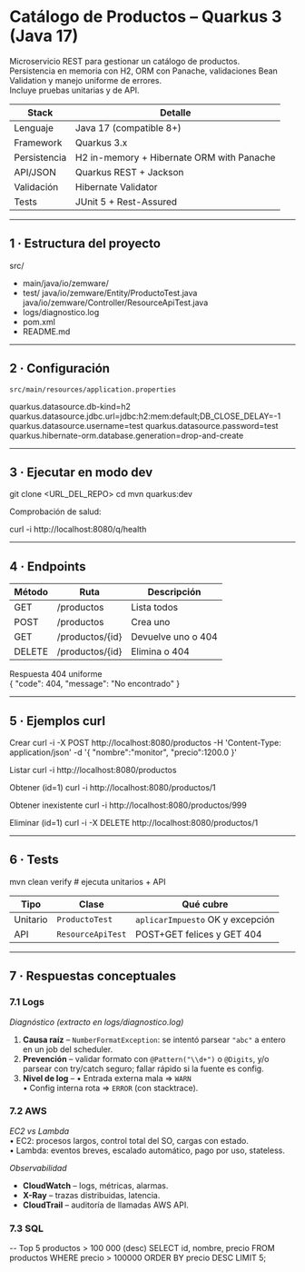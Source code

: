 # Catálogo de Productos – Quarkus 3 (Java 17)

Microservicio REST para gestionar un catálogo de productos.  
Persistencia en memoria con H2, ORM con Panache, validaciones Bean Validation y manejo uniforme de errores.  
Incluye pruebas unitarias y de API.

| Stack | Detalle |
| ----- | ------- |
| Lenguaje | Java 17 (compatible 8+) |
| Framework | Quarkus 3.x |
| Persistencia | H2 in-memory + Hibernate ORM with Panache |
| API/JSON | Quarkus REST + Jackson |
| Validación | Hibernate Validator |
| Tests | JUnit 5 + Rest-Assured |

---

## 1 · Estructura del proyecto

src/
 -  main/java/io/zemware/
 -  test/
      java/io/zemware/Entity/ProductoTest.java
      java/io/zemware/Controller/ResourceApiTest.java
 - logs/diagnostico.log
 - pom.xml
 - README.md


---

## 2 · Configuración

`src/main/resources/application.properties`  

quarkus.datasource.db-kind=h2
quarkus.datasource.jdbc.url=jdbc:h2:mem:default;DB_CLOSE_DELAY=-1
quarkus.datasource.username=test
quarkus.datasource.password=test
quarkus.hibernate-orm.database.generation=drop-and-create

---

## 3 · Ejecutar en modo dev

git clone <URL_DEL_REPO>
cd <PROYECTO>
mvn quarkus:dev

Comprobación de salud:

curl -i http://localhost:8080/q/health

---

## 4 · Endpoints

| Método | Ruta | Descripción |
| ------ | ---- | ----------- |
| GET    | /productos | Lista todos |
| POST   | /productos | Crea uno |
| GET    | /productos/{id} | Devuelve uno o 404 |
| DELETE | /productos/{id} | Elimina o 404 |

Respuesta 404 uniforme  
{ "code": 404, "message": "No encontrado" }

---

## 5 · Ejemplos curl

Crear
curl -i -X POST http://localhost:8080/productos
-H 'Content-Type: application/json'
-d '{
"nombre":"monitor",
"precio":1200.0
}'

Listar
curl -i http://localhost:8080/productos

Obtener (id=1)
curl -i http://localhost:8080/productos/1

Obtener inexistente
curl -i http://localhost:8080/productos/999

Eliminar (id=1)
curl -i -X DELETE http://localhost:8080/productos/1

---

## 6 · Tests

mvn clean verify # ejecuta unitarios + API

| Tipo | Clase | Qué cubre |
| ---- | ----- | --------- |
| Unitario | `ProductoTest` | `aplicarImpuesto` OK y excepción |
| API | `ResourceApiTest` | POST+GET felices y GET 404 |

---

## 7 · Respuestas conceptuales

### 7.1 Logs
*Diagnóstico (extracto en logs/diagnostico.log)*

1. **Causa raíz** – `NumberFormatException`: se intentó parsear `"abc"` a entero en un job del scheduler.
2. **Prevención** – validar formato con `@Pattern("\\d+")` o `@Digits`, y/o parsear con try/catch seguro; fallar rápido si la fuente es config.
3. **Nivel de log** – • Entrada externa mala ⇒ `WARN`  
   • Config interna rota ⇒ `ERROR` (con stacktrace).

### 7.2 AWS

*EC2 vs Lambda*  
• EC2: procesos largos, control total del SO, cargas con estado.  
• Lambda: eventos breves, escalado automático, pago por uso, stateless.

*Observabilidad*
- **CloudWatch** – logs, métricas, alarmas.
- **X-Ray** – trazas distribuidas, latencia.
- **CloudTrail** – auditoría de llamadas AWS API.

### 7.3 SQL

-- Top 5 productos > 100 000 (desc)
SELECT id, nombre, precio
FROM productos
WHERE precio > 100000
ORDER BY precio DESC
LIMIT 5;

